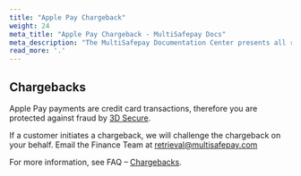 ```yaml
---
title: "Apple Pay Chargeback"
weight: 24
meta_title: "Apple Pay Chargeback - MultiSafepay Docs"
meta_description: "The MultiSafepay Documentation Center presents all relevant information about our Plugins and API. You can also find support pages for payment methods, tools and general questions as well as the contact details of our Support and Integration Teams."
read_more: '.'
---
```


## Chargebacks

Apple Pay payments are credit card transactions, therefore you are protected against fraud by [3D Secure](/faq/general/glossary/#3d-secure). 

If a customer initiates a chargeback, we will challenge the chargeback on your behalf. Email the Finance Team at <retrieval@multisafepay.com> 

For more information, see FAQ – [Chargebacks](/faq/chargebacks).